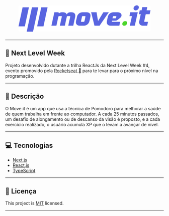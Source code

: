 <h1 align="center" >
  <img  width=420px src="public/logo-full.svg" />
</h1>
<hr />

## :rocket:  Next Level Week 
  Projeto desenvolvido dutante a trilha ReactJs da Next Level Week #4, evento promovido pela [Rocketseat :rocket:](https://rocketseat.com.br/) para te levar para o próximo nível na programação.

<hr />


## :page_facing_up: Descrição
O Move.it é um app que usa a técnica de Pomodoro para melhorar a saúde de quem trabalha em frente ao computador. A cada 25 minutos passados, um desafio de alongamento ou de descanso da visão é proposto, e a cada exercício realizado, o usuário acumula XP que o levam a avançar de nível.

<hr />

## :computer: Tecnologias

- [Next.js](https://nextjs.org/)
- [React.js](https://pt-br.reactjs.org/)
- [TypeScript](https://www.typescriptlang.org/)

<hr />

## :memo: Licença

This project is [MIT](./LICENSE.txt) licensed.

<hr />




  
 
